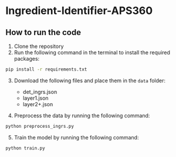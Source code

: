 # Ingredient-Identifier-APS360

## How to run the code
1. Clone the repository
2. Run the following command in the terminal to install the required packages:
```bash
pip install -r requirements.txt
```
3. Download the following files and place them in the `data` folder:
    - det_ingrs.json
    - layer1.json
    - layer2+.json

4. Preprocess the data by running the following command:
```bash
python preprocess_ingrs.py
```
5. Train the model by running the following command:
```bash
python train.py
```